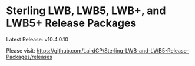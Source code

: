 # Sterling LWB, LWB5, LWB+, and LWB5+ Release Packages

Latest Release: v10.4.0.10

Please visit: https://github.com/LairdCP/Sterling-LWB-and-LWB5-Release-Packages/releases
